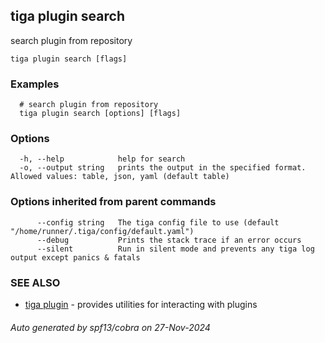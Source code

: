 ## tiga plugin search

search plugin from repository

```
tiga plugin search [flags]
```

### Examples

```
  # search plugin from repository
  tiga plugin search [options] [flags]
```

### Options

```
  -h, --help            help for search
  -o, --output string   prints the output in the specified format. Allowed values: table, json, yaml (default table)
```

### Options inherited from parent commands

```
      --config string   The tiga config file to use (default "/home/runner/.tiga/config/default.yaml")
      --debug           Prints the stack trace if an error occurs
      --silent          Run in silent mode and prevents any tiga log output except panics & fatals
```

### SEE ALSO

* [tiga plugin](tiga_plugin.md)	 - provides utilities for interacting with plugins

###### Auto generated by spf13/cobra on 27-Nov-2024
